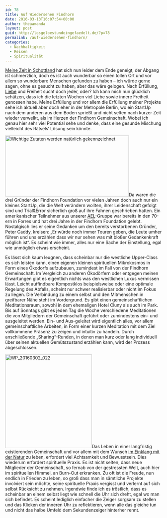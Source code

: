 ```yaml
---
id: 78
title: Auf Wiedersehen Findhorn
date: 2016-03-13T16:07:54+00:00
author: theaamanda
layout: post
guid: http://losgeloestundeingefaedelt.de/?p=78
permalink: /auf-wiedersehen-findhorn/
categories:
  - Nachhaltigkeit
  - Reisen
  - Spiritualität
---
```

[Meine Zeit in Schottland](http://losgeloestundeingefaedelt.de/applied-ecovillage-living-findhorn/) hat sich nun leider dem Ende geneigt, der Abgang ist schmerzlich, doch es ist auch wunderbar so einen tollen Ort und vor allem so wunderbare Menschen gefunden zu haben – ich würde gerne sagen, ohne es gesucht zu haben, aber das wäre gelogen. Nach Erfüllung, [Liebe](http://mymonk.de/keine-liebe/) und Freiheit sucht doch jeder, oder? Ich kann mich nun glücklich schätzen, dass ich die letzten Wochen viel Liebe sowie innere Freiheit genossen habe. Meine Erfüllung und vor allem die Erfüllung meiner Projekte sehe ich aktuell aber doch eher in der Metropole Berlin, wo ein StartUp nach dem anderen aus dem Boden sprießt und nicht selten nach kurzer Zeit wieder verwelkt, als im Herzen der Findhorn Gemeinschaft. Wobei ich genau hier sehr viel Potential sehe und denke, dass eine gesunde Mischung vielleicht des Rätsels&#8216; Lösung sein könnte.

<img class=" wp-image-80 alignleft" src="http://theaamanda.github.io/wp-content/uploads/2016/03/WP_20160308_002-300x147.jpg" alt="Wichtige Zutaten werden natürlich gekennzeichnet" width="398" height="195" srcset="http://theaamanda.github.io/wp-content/uploads/2016/03/WP_20160308_002-300x147.jpg 300w, http://theaamanda.github.io/wp-content/uploads/2016/03/WP_20160308_002-768x375.jpg 768w, http://theaamanda.github.io/wp-content/uploads/2016/03/WP_20160308_002-1024x500.jpg 1024w, http://theaamanda.github.io/wp-content/uploads/2016/03/WP_20160308_002-630x308.jpg 630w, http://theaamanda.github.io/wp-content/uploads/2016/03/WP_20160308_002-1080x528.jpg 1080w, http://theaamanda.github.io/wp-content/uploads/2016/03/WP_20160308_002.jpg 1500w" sizes="(max-width: 398px) 100vw, 398px" />Da waren die drei Gründer der Findhorn Foundation vor vielen Jahren doch auch nur ein kleines StartUp, die die Welt verändern wollten, ihrer Leidenschaft gefolgt sind und Trial&Error sicherlich groß auf ihre Fahnen geschrieben hatten. Ein amerikanischer Teilnehmer aus unserer [AEL](http://losgeloestundeingefaedelt.de/applied-ecovillage-living-findhorn/)-Gruppe war bereits in den 70-ern in Forres und hat drei Jahre in der Findhorn Foundation gelebt. Nostalgisch lies er seine Gedanken um den bereits verstorbenen Gründer, Peter Caddy, kreisen: „Er würde noch immer Touren geben, die Leute umher führen und uns erzählen dass wir nur sehen was mit bloßer Gedankenkraft möglich ist“. Es scheint wie immer, alles nur eine Sache der Einstellung, egal wie unmöglich etwas erscheint.

Es lässt sich kaum leugnen, dass scheinbar nur die westliche Upper-Class es sich leisten kann, einen eigenen kleinen spirituellen Mikrokosmos in Form eines Ökodorfs aufzubauen, zumindest im Fall von der Findhorn Gemeinschaft. Im Vergleich zu anderen Ökodörfern oder entgegen meinen Erwartungen gibt es eigentlich nichts was den westlichen Luxus vermissen lässt. Leicht auffindbare Kompostklos beispielsweise oder eine optimale Regelung des Abfalls, scheint nur schwer realisierbar oder nicht im Fokus zu liegen. Die Verbindung zu einem selbst und den Mitmenschen in greifbarer Nähe steht im Vordergrund. Es gibt einen gemeinschaftlichen Meditationsraum, sowohl in dem ehemaligen Hotel Cluny als auch im Park. Bis auf Sonntags gibt es jeden Tag die Woche verschiedene Meditationen die von Mitgliedern der Gemeinschaft geführt oder zumindestens ein- und ausgeleitet werden. Ein- und Aus-geleitet wird eigentlich alles, vor allem gemeinschaftliche Arbeiten, in Form einer kurzen Meditation mit dem Ziel vollkommene Präsenz zu zeigen und intuitiv zu handeln. Durch anschließende „Sharing“-Runden, in denen man kurz oder lang individuell über seinen aktuellen Gemütszustand erzählen kann, wird der Prozess abgeschlossen.

<img class="size-medium wp-image-83 alignright" src="http://theaamanda.github.io/wp-content/uploads/2016/03/WP_20160302_022-279x300.jpg" alt="WP_20160302_022" width="279" height="300" srcset="http://theaamanda.github.io/wp-content/uploads/2016/03/WP_20160302_022-279x300.jpg 279w, http://theaamanda.github.io/wp-content/uploads/2016/03/WP_20160302_022-768x825.jpg 768w, http://theaamanda.github.io/wp-content/uploads/2016/03/WP_20160302_022-630x677.jpg 630w, http://theaamanda.github.io/wp-content/uploads/2016/03/WP_20160302_022.jpg 918w" sizes="(max-width: 279px) 100vw, 279px" />Das Leben in einer langfristig existierenden Gemeinschaft und vor allem mit dem Wunsch [im Einklang mit der Natur](http://losgeloestundeingefaedelt.de/schottisches-hochland-waldsterben/) zu leben, erfordert viel Achtsamkeit und Bewusstsein. Dies wiederum erfordert spirituelle Praxis. Es ist nicht selten, dass neue Mitglieder der Gemeinschaft, so fernab von der gestressten Welt, auch hier im spirituellen Himmel, an Burn-Out erkranken. Zu oft ist die Freude, nun endlich in Frieden zu leben, so groß dass man in sämtliche Projekte involviert sein möchte, seine spirituelle Praxis vergisst und verlernt auf sich selbst Rücksicht zu nehmen. Irgendwie finde ich es tröstlich, dass es scheinbar an einem selbst liegt wie schnell die Uhr sich dreht, egal wo man sich befindet. Es scheint lediglich einfacher die Zeiger sorgsam zu stellen und das Klicken der inneren Uhr zu reflektieren, wenn alle das gleiche tun und nicht das halbe Umfeld dem Sekundenzeiger hinterher rennt.